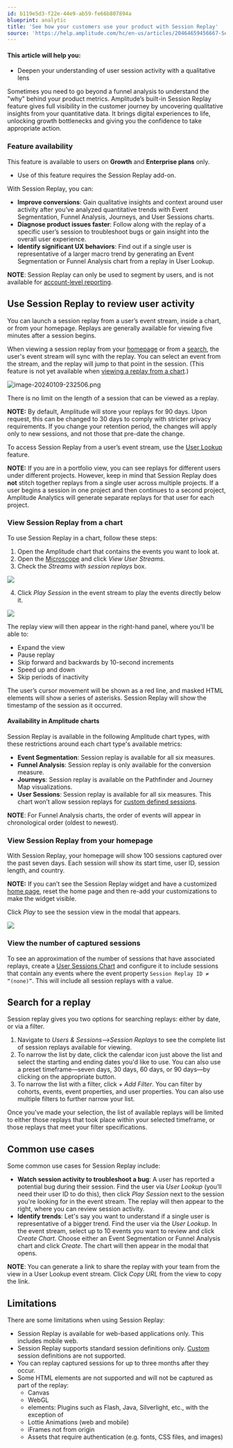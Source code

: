 ```yaml
---
id: b119e5d3-f22e-44e9-ab59-fe66b807894a
blueprint: analytic
title: 'See how your customers use your product with Session Replay'
source: 'https://help.amplitude.com/hc/en-us/articles/20464659456667-See-how-your-customers-use-your-product-with-Session-Replay'
---
```

#### This article will help you:

* Deepen your understanding of user session activity with a qualitative lens

Sometimes you need to go beyond a funnel analysis to understand the "why" behind your product metrics. Amplitude’s built-in Session Replay feature gives full visibility in the customer journey by uncovering qualitative insights from your quantitative data. It brings digital experiences to life, unlocking growth bottlenecks and giving you the confidence to take appropriate action.

### Feature availability

This feature is available to users on **Growth** and **Enterprise plans** only.

* Use of this feature requires the Session Replay add-on.

With Session Replay, you can:

* **Improve conversions**: Gain qualitative insights and context around user activity after you’ve analyzed quantitative trends with Event Segmentation, Funnel Analysis, Journeys, and User Sessions charts.
* **Diagnose product issues faster**: Follow along with the replay of a specific user’s session to troubleshoot bugs or gain insight into the overall user experience.
* **Identify significant UX behaviors**: Find out if a single user is representative of a larger macro trend by generating an Event Segmentation or Funnel Analysis chart from a replay in User Lookup.

**NOTE**: Session Replay can only be used to segment by users, and is not available for [account-level reporting](/docs/analytics/account-level-reporting).

## Use Session Replay to review user activity

You can launch a session replay from a user’s event stream, inside a chart, or from your homepage. Replays are generally available for viewing five minutes after a session begins.

When viewing a session replay from your [homepage](#h_01HFD88N1M03EH9D8VF32QBBYQ) or from a [search](#h_01HK600KD02WEC77KE4HYMKHY6), the user's event stream will sync with the replay. You can select an event from the stream, and the replay will jump to that point in the session. (This feature is not yet available when [viewing a replay from a chart](#h_01HFD818NE7FH2D85NS1VTCHYQ).)

![image-20240109-232506.png](/docs/output/img/analytics/image-20240109-232506.png)

There is no limit on the length of a session that can be viewed as a replay.

**NOTE:** By default, Amplitude will store your replays for 90 days. Upon request, this can be changed to 30 days to comply with stricter privacy requirements. If you change your retention period, the changes will apply only to new sessions, and not those that pre-date the change.

To access Session Replay from a user’s event stream, use the [User Lookup](/docs/analytics/user-data-lookup) feature.

**NOTE:** If you are in a portfolio view, you can see replays for different users under different projects. However, keep in mind that Session Replay does **not** stitch together replays from a single user across multiple projects. If a user begins a session in one project and then continues to a second project, Amplitude Analytics will generate separate replays for that user for each project.

### View Session Replay from a chart

To use Session Replay in a chart, follow these steps:

1. Open the Amplitude chart that contains the events you want to look at.
2. Open the [Microscope](/docs/analytics/microscope) and click *View User Streams*.
3. Check the *Streams with session replays* box.

*![](/docs/output/img/analytics/20464659435931)*

4. Click *Play Session* in the event stream to play the events directly below it.

![](/docs/output/img/analytics/20464631555227)

The replay view will then appear in the right-hand panel, where you'll be able to: 

* Expand the view
* Pause replay
* Skip forward and backwards by 10-second increments
* Speed up and down
* Skip periods of inactivity

The user’s cursor movement will be shown as a red line, and masked HTML elements will show a series of asterisks. Session Replay will show the timestamp of the session as it occurred.

#### Availability in Amplitude charts

Session Replay is available in the following Amplitude chart types, with these restrictions around each chart type's available metrics:

* **Event Segmentation**: Session replay is available for all six measures.
* **Funnel Analysis**: Session replay is only available for the conversion measure.
* **Journeys**: Session replay is available on the Pathfinder and Journey Map visualizations.
* **User Sessions**: Session replay is available for all six measures. This chart won’t allow session replays for [custom defined sessions](/docs/cdp/sources/instrument-track-sessions).

**NOTE**: For Funnel Analysis charts, the order of events will appear in chronological order (oldest to newest).

### View Session Replay from your homepage

With Session Replay, your homepage will show 100 sessions captured over the past seven days. Each session will show its start time, user ID, session length, and country.

**NOTE:** If you can’t see the Session Replay widget and have a customized [home page](/docs/get-started/amplitude-home-page), reset the home page and then re-add your customizations to make the widget visible.

Click *Play* to see the session view in the modal that appears. 

![](/docs/output/img/analytics/20464613106203)

### View the number of captured sessions

To see an approximation of the number of sessions that have associated replays, create a [User Sessions Chart](/docs/analytics/charts/user-sessions/user-sessions-track-engagement-frequency) and configure it to include sessions that contain any events where the event property `Session Replay ID ≠ “(none)”`. This will include all session replays with a value.

## Search for a replay

Session replay gives you two options for searching replays: either by date, or via a filter.

1. Navigate to *Users & Sessions—>Session Replays* to see the complete list of session replays available for viewing.
2. To narrow the list by date, click the calendar icon just above the list and select the starting and ending dates you'd like to use. You can also use a preset timeframe—seven days, 30 days, 60 days, or 90 days—by clicking on the appropriate button.
3. To narrow the list with a filter, click *+ Add Filter*. You can filter by cohorts, events, event properties, and user properties. You can also use multiple filters to further narrow your list.

Once you've made your selection, the list of available replays will be limited to either those replays that took place within your selected timeframe, or those replays that meet your filter specifications.

## Common use cases

Some common use cases for Session Replay include:

* **Watch session activity to troubleshoot a bug**: A user has reported a potential bug during their session. Find the user via *User Lookup* (you’ll need their user ID to do this), then click *Play Session* next to the session you're looking for in the event stream. The replay will then appear to the right, where you can review session activity.
* **Identify trends**: Let's say you want to understand if a single user is representative of a bigger trend. Find the user via the *User Lookup*. In the event stream, select up to 10 events you want to review and click *Create Chart*. Choose either an Event Segmentation or Funnel Analysis chart and click *Create*. The chart will then appear in the modal that opens.

**NOTE**: You can generate a link to share the replay with your team from the view in a User Lookup event stream. Click *Copy URL* from the view to copy the link. 

## Limitations

There are some limitations when using Session Replay:

* Session Replay is available for web-based applications only. This includes mobile web.
* Session Replay supports standard session definitions only. [Custom](/docs/cdp/sources/instrument-track-sessions) session definitions are not supported.
* You can replay captured sessions for up to three months after they occur.
* Some HTML elements are not supported and will not be captured as part of the replay:
	* Canvas
	* WebGL
	* <object> elements: Plugins such as Flash, Java, Silverlight, etc., with the exception of <object type="image">
	* Lottie Animations (web and mobile)
	* iFrames not from origin
	* Assets that require authentication (e.g. fonts, CSS files, and images)
